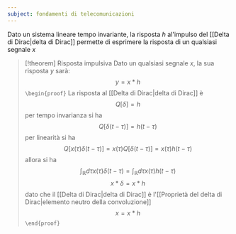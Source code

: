 ```yaml
---
subject: fondamenti di telecomunicazioni
---
```

Dato un sistema lineare tempo invariante, la risposta $h$ al'impulso del [[Delta di Dirac|delta di Dirac]] permette di esprimere la risposta di un qualsiasi segnale $x$
> [!theorem] Risposta impulsiva
> Dato un qualsiasi segnale $x$, la sua risposta $y$ sarà:
> $$
> y=x*h
> $$
> `\begin{proof}`
> La risposta al [[Delta di Dirac|delta di Dirac]] è
> $$
> Q[\delta]=h
> $$
> per tempo invarianza si ha
> $$
> Q[\delta(t-\tau)]=h(t-\tau)
> $$
> per linearità si ha
> $$
> Q[x(\tau)\delta(t-\tau)]=x(\tau)Q[\delta(t-\tau)]=x(\tau)h(t-\tau)
> $$
> allora si ha
> $$
> \int_\mathbb{R}d\tau x(\tau)\delta(t-\tau)=\int_\mathbb{R}d\tau x(\tau)h(t-\tau)
> $$
> $$
> x*\delta=x*h
> $$
> dato che il [[Delta di Dirac|delta di Dirac]] è l'[[Proprietà del delta di Dirac|elemento neutro della convoluzione]]
> $$
> x=x*h
> $$
> `\end{proof}`